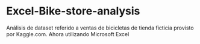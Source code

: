 # Excel-Bike-store-analysis
Análisis de dataset referido a ventas de bicicletas de tienda ficticia provisto por Kaggle.com. Ahora utilizando Microsoft Excel
